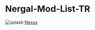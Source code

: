 # Nergal-Mod-List-TR
![splash](https://github.com/user-attachments/assets/54bce3d5-aa78-4c02-be28-da9efb27411f)
                 [Nexus](https://www.nexusmods.com/skyrimspecialedition/mods/128190)

